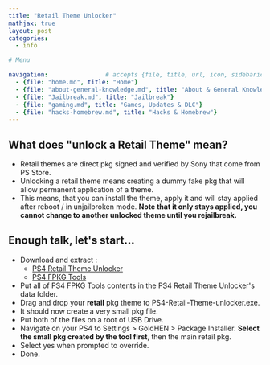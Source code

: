 ```yaml
---
title: "Retail Theme Unlocker"
mathjax: true
layout: post
categories:
  - info

# Menu

navigation:                # accepts {file, title, url, icon, sidebaricon}
  - {file: "home.md", title: "Home"}
  - {file: "about-general-knowledge.md", title: "About & General Knowledge"}
  - {file: "Jailbreak.md", title: "Jailbreak"}
  - {file: "gaming.md", title: "Games, Updates & DLC"}
  - {file: "hacks-homebrew.md", title: "Hacks & Homebrew"}
---
```


## What does "unlock a Retail Theme" mean?

* Retail themes are direct pkg signed and verified by Sony that come from PS Store.
* Unlocking a retail theme means creating a dummy fake pkg that will allow permanent application of a theme.
* This means, that you can install the theme, apply it and will stay applied after reboot / in unjailbroken mode. **Note that it only stays applied, you cannot change to another unlocked theme until you rejailbreak.**

## Enough talk, let's start...

* Download and extract :
   * <a href="https://github.com/Backporter/PS4-Retail-Theme-unlocker/releases/tag/1.1a"> PS4 Retail Theme Unlocker </a>
   * <a href="https://github.com/CyB1K/PS4-Fake-PKG-Tools-3.87/archive/refs/heads/main.zip"> PS4 FPKG Tools </a>
* Put all of PS4 FPKG Tools contents in the PS4 Retail Theme Unlocker's data folder.
* Drag and drop your **retail** pkg theme to PS4-Retail-Theme-unlocker.exe.
* It should now create a very small pkg file.
* Put both of the files on a root of USB Drive.
* Navigate on your PS4 to Settings > GoldHEN > Package Installer. **Select the small pkg created by the tool first**, then the main retail pkg.
* Select yes when prompted to override.
* Done.
